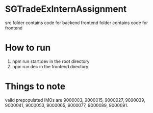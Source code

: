 # SGTradeExInternAssignment
src folder contains code for backend
frontend folder contains code for frontend

# How to run
1. npm run start:dev in the root directory
2. npm run dec in the frontend directory

# Things to note
valid prepopulated IMOs are 9000003, 9000015, 9000027, 9000039, 9000041, 9000053, 9000065, 9000077, 9000089, 9000091.
